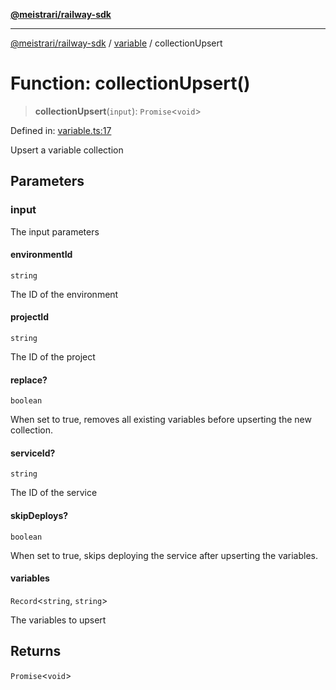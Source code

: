 [**@meistrari/railway-sdk**](../../README.md)

***

[@meistrari/railway-sdk](../../README.md) / [variable](../README.md) / collectionUpsert

# Function: collectionUpsert()

> **collectionUpsert**(`input`): `Promise`\<`void`\>

Defined in: [variable.ts:17](https://github.com/meistrari/railway-sdk/blob/2fbd487475c12457cb4e9ce8ee7f6e3170f61238/src/resources/variable.ts#L17)

Upsert a variable collection

## Parameters

### input

The input parameters

#### environmentId

`string`

The ID of the environment

#### projectId

`string`

The ID of the project

#### replace?

`boolean`

When set to true, removes all existing variables before upserting the new collection.

#### serviceId?

`string`

The ID of the service

#### skipDeploys?

`boolean`

When set to true, skips deploying the service after upserting the variables.

#### variables

`Record`\<`string`, `string`\>

The variables to upsert

## Returns

`Promise`\<`void`\>
